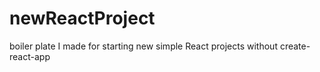 # newReactProject
boiler plate I made for starting new simple React projects without create-react-app

